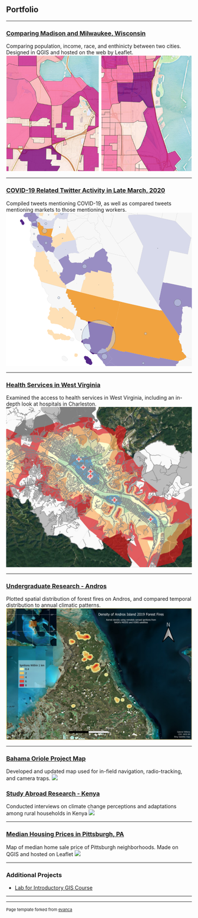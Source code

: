 ## Portfolio

 <!-- ---
### [Amenities in Salt Lake County, UT](400_final_project_Salt_Lake/Salt_Lake_Amenities.md)
Finding and navigating light rail, parks, and food stores in Salt Lake County, Utah.
[<img src="400_final_project_Salt_Lake/images for github/Zoom1.JPG"/>](400_final_project_Salt_Lake/Salt_Lake_Amenities.md) -->


---
### [Comparing Madison and Milwaukee, Wisconsin](486_Project_3_Comparing_Wisconsin_cities/Madison_Milwaukee_comparison.md)
Comparing population, income, race, and enthinicty between two cities. Designed in QGIS and hosted on the web by Leaflet.
[<img src="486_Project_3_Comparing_Wisconsin_cities/images/Both_thumbnail.PNG"/>](486_Project_3_Comparing_Wisconsin_cities/Madison_Milwaukee_comparison.md)


---
### [COVID-19 Related Twitter Activity in Late March, 2020](486_Lab6/covid_worker_market_tweets.md)
Compiled tweets mentioning COVID-19, as well as compared tweets mentioning markets to those mentioning workers.
[<img src="486_Lab6/images/map_thumbnail.PNG?raw=true"/>](486_Lab6/covid_worker_market_tweets.md)

---
### [Health Services in West Virginia](project1_486/West_Virginia_Health.md)
Examined the access to health services in West Virginia, including an in-depth look at hospitals in Charleston.
[<img src="project1_486/Charleston_hospitals_thumbnail.JPG?raw=true"/>](project1_486/West_Virginia_Health.md)

---
### [Undergraduate Research - Andros](Andros_SURF_project.md)
Plotted spatial distribution of forest fires on Andros, and compared temporal distribution to annual climatic patterns.
[<img src="images/GWilkins_BAHO_poster_thumbnail.PNG?raw=true"/>](Andros_SURF_project.md)

---
### [Bahama Oriole Project Map](BAHO_map_project.md)
Developed and updated map used for in-field navigation, radio-tracking, and camera traps.
[<image src="images/BAHO_worksite_map.PNG?raw=true"/>](BAHO_map_project.md)

### [Study Abroad Research - Kenya](Kenya_DR_project.md)
Conducted interviews on climate change perceptions and adaptations among rural households in Kenya
[<image src="images/Gabe_presenting_DR_Kenya.PNG?raw=true"/>](Kenya_DR_project.md)

---
### [Median Housing Prices in Pittsburgh, PA](Pittsburgh_webmap/qgis2web_2020_02_18-15_04_22_627169/index.html)
Map of median home sale price of Pittsburgh neighborhoods. Made on QGIS and hosted on Leaflet
[<image src="images/webmap_thumbnail_transparent.PNG?raw=true"/>](Pittsburgh_webmap/qgis2web_2020_02_18-15_04_22_627169/index.html)

---
### Additional Projects

- [Lab for Introductory GIS Course](pdf/Wilkins_Lab_12.pdf)

---




---
<p style="font-size:11px">Page template forked from <a href="https://github.com/evanca/quick-portfolio">evanca</a></p>
<!-- Remove above link if you don't want to attibute -->
